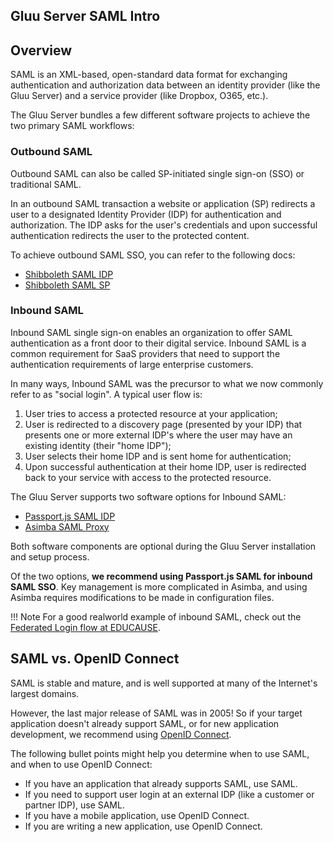 ## Gluu Server SAML Intro

## Overview
SAML is an XML-based, open-standard data format for exchanging authentication and authorization data between an identity provider 
(like the Gluu Server) and a service provider (like Dropbox, O365, etc.). 

The Gluu Server bundles a few different software projects to achieve the two primary SAML workflows:

### Outbound SAML 
Outbound SAML can also be called SP-initiated single sign-on (SSO) or traditional SAML. 

In an outbound SAML transaction a website or application (SP) redirects a user to a designated Identity Provider (IDP) for authentication and authorization. The IDP asks for the user's credentials and upon successful authentication redirects the user to the protected content. 

To achieve outbound SAML SSO, you can refer to the following docs: 

- [Shibboleth SAML IDP](./outbound-saml-shib.md)    
- [Shibboleth SAML SP](../../integration/sswebapps/saml-sp.md) 

### Inbound SAML     
Inbound SAML single sign-on enables an organization to offer SAML authentication as a front door to their digital service. Inbound SAML is a common requirement for SaaS providers that need to support the authentication requirements of large enterprise customers. 

In many ways, Inbound SAML was the precursor to what we now commonly refer to as "social login". A typical user flow is: 

1. User tries to access a protected resource at your application;    
2. User is redirected to a discovery page (presented by your IDP) that presents one or more external IDP's where the user may have an existing identity (their "home IDP");   
3. User selects their home IDP and is sent home for authentication;   
4. Upon successful authentication at their home IDP, user is redirected back to your service with access to the protected resource. 

The Gluu Server supports two software options for Inbound SAML: 

- [Passport.js SAML IDP](./inbound-saml-passport.md)      
- [Asimba SAML Proxy](./inbound-saml-asimba.md)   

Both software components are optional during the Gluu Server installation and setup process. 

Of the two options, **we recommend using Passport.js SAML for inbound SAML SSO**. Key management is more complicated in Asimba, and using Asimba requires modifications to be made in configuration files.

!!! Note
    For a good realworld example of inbound SAML, check out the [Federated Login flow at EDUCAUSE](https://sso-users.educause.edu/?resumePath=%2Fidp%2FZQ4DF%2FresumeSAML20%2Fidp%2FstartSSO.ping&allowInteraction=true&reauth=false). 

## SAML vs. OpenID Connect  

SAML is stable and mature, and is well supported at many of the Internet's largest domains. 

However, the last major release of SAML was in 2005! So if your target application doesn't already support SAML, or for new application development, we recommend using [OpenID Connect](./openid-connect.md). 

The following bullet points might help you determine when to use SAML, and when to use OpenID Connect:

- If you have an application that already supports SAML, use SAML.
- If you need to support user login at an external IDP (like a customer or partner IDP), use SAML.
- If you have a mobile application, use OpenID Connect.
- If you are writing a new application, use OpenID Connect.




